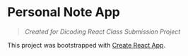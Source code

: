 # Personal Note App

>*Created for Dicoding React Class Submission Project*

This project was bootstrapped with [Create React App](https://github.com/facebook/create-react-app).